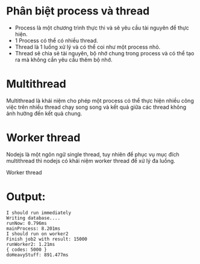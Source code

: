
# Phân biệt process và thread

- Process là một chương trình thực thi và sẽ yêu cầu tài nguyên để thực hiện.
- 1 Process có thể có nhiều thread.
- Thread là 1 luồng xử lý và có thể coi như một process nhỏ.
- Thread sẽ chia sẻ tài nguyên, bộ nhớ chung trong process và có thể tạo ra mà không cần yêu cầu thêm bộ nhớ.

# Multithread

Multithread là khái niệm cho phép một process có thể thực hiện nhiều công việc trên nhiều thread chạy song song và kết quả giữa các thread không ảnh hưởng đến kết quả chung.

# Worker thread

Nodejs là một ngôn ngữ single thread, tuy nhiên để phục vụ mục đích multithread thì nodejs có khái niệm worker thread để xử lý đa luồng.

Worker thread 

# Output:

```
I should run immediately
Writing database....
runNow: 0.796ms
mainProcess: 8.201ms
I should run on worker2
Finish job2 with result: 15000
runWorker2: 1.21ms
{ codes: 5000 }
doHeavyStuff: 891.477ms
```